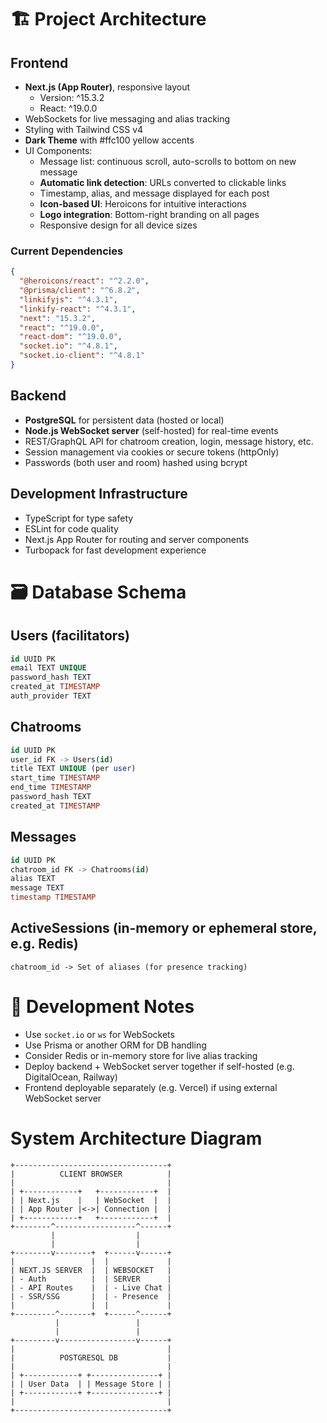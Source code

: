 # 🏗️ Project Architecture

## Frontend

- **Next.js (App Router)**, responsive layout
  - Version: ^15.3.2
  - React: ^19.0.0
- WebSockets for live messaging and alias tracking
- Styling with Tailwind CSS v4
- **Dark Theme** with #ffc100 yellow accents
- UI Components:
  - Message list: continuous scroll, auto-scrolls to bottom on new message
  - **Automatic link detection**: URLs converted to clickable links
  - Timestamp, alias, and message displayed for each post
  - **Icon-based UI**: Heroicons for intuitive interactions
  - **Logo integration**: Bottom-right branding on all pages
  - Responsive design for all device sizes

### Current Dependencies
```json
{
  "@heroicons/react": "^2.2.0",
  "@prisma/client": "^6.8.2", 
  "linkifyjs": "^4.3.1",
  "linkify-react": "^4.3.1",
  "next": "15.3.2",
  "react": "^19.0.0",
  "react-dom": "^19.0.0",
  "socket.io": "^4.8.1",
  "socket.io-client": "^4.8.1"
}
```

## Backend

- **PostgreSQL** for persistent data (hosted or local)
- **Node.js WebSocket server** (self-hosted) for real-time events
- REST/GraphQL API for chatroom creation, login, message history, etc.
- Session management via cookies or secure tokens (httpOnly)
- Passwords (both user and room) hashed using bcrypt

## Development Infrastructure

- TypeScript for type safety
- ESLint for code quality
- Next.js App Router for routing and server components
- Turbopack for fast development experience

# 🗃️ Database Schema

## Users (facilitators)

```sql
id UUID PK
email TEXT UNIQUE
password_hash TEXT
created_at TIMESTAMP
auth_provider TEXT
```

## Chatrooms

```sql
id UUID PK
user_id FK -> Users(id)
title TEXT UNIQUE (per user)
start_time TIMESTAMP
end_time TIMESTAMP
password_hash TEXT
created_at TIMESTAMP
```

## Messages

```sql
id UUID PK
chatroom_id FK -> Chatrooms(id)
alias TEXT
message TEXT
timestamp TIMESTAMP
```

## ActiveSessions (in-memory or ephemeral store, e.g. Redis)

```
chatroom_id -> Set of aliases (for presence tracking)
```

# 🧪 Development Notes

- Use `socket.io` or `ws` for WebSockets
- Use Prisma or another ORM for DB handling
- Consider Redis or in-memory store for live alias tracking
- Deploy backend + WebSocket server together if self-hosted (e.g. DigitalOcean, Railway)
- Frontend deployable separately (e.g. Vercel) if using external WebSocket server

# System Architecture Diagram

```
+----------------------------------+
|          CLIENT BROWSER          |
|                                  |
| +------------+   +------------+  |
| | Next.js    |   | WebSocket  |  |
| | App Router |<->| Connection |  |
| +------------+   +------------+  |
+--------^------------------^------+
         |                  |
         |                  |
+--------v--------+  +------v------+
|                 |  |             |
| NEXT.JS SERVER  |  | WEBSOCKET   |
| - Auth          |  | SERVER      |
| - API Routes    |  | - Live Chat |
| - SSR/SSG       |  | - Presence  |
|                 |  |             |
+---------^-------+  +------^------+
          |                 |
          |                 |
+---------v-----------------v------+
|                                  |
|          POSTGRESQL DB           |
|                                  |
| +------------+ +---------------+ |
| | User Data  | | Message Store | |
| +------------+ +---------------+ |
|                                  |
+----------------------------------+
```

